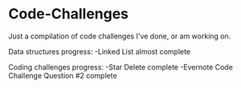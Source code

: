 Code-Challenges
===============

Just a compilation of code challenges I've done, or am working on.

Data structures progress: 
-Linked List almost complete

Coding challenges progress:
-Star Delete complete
-Evernote Code Challenge Question #2 complete